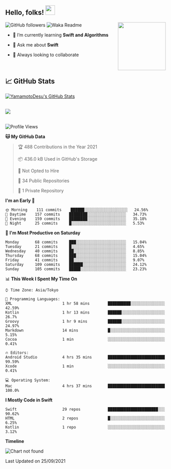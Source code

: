 ## Hello, folks! <img src="https://raw.githubusercontent.com/MartinHeinz/MartinHeinz/master/wave.gif" width="30px"> 
<p>
<img align="right" src="https://media.giphy.com/media/26ufdb3cYKwbRtYVW/giphy.gif" style="max-width:100%;" height="150px">
 
![GitHub followers](https://img.shields.io/github/followers/YamamotoDesu?label=Follow&style=social)
![Waka Readme](https://github.com/YamamotoDesu/YamamotoDesu/workflows/Waka%20Readme/badge.svg)
 
- 🌱 I’m currently learning **Swift and Algorithms**  
 
- 💬 Ask me about **Swift**  
 
- 👯 Always looking to collaborate
</p>
<br>

## &#x1f4c8; GitHub Stats
<a href="https://github.com/YamamotoDesu/YamamotoDesu">
  <img align="center" src="https://github-readme-stats.vercel.app/api?username=YamamotoDesu&show_icons=true&line_height=27&count_private=true&title_color=ffffff&text_color=c9cacc&icon_color=2bbc8a&bg_color=1d1f21&hide=contribs,prs&show_icons=true" alt="YamamotoDesu's GitHub Stats" /><br><br>
</a>

![](https://github-profile-summary-cards.vercel.app/api/cards/profile-details?username=YamamotoDesu&theme=vue)
<br><br>

<!--START_SECTION:waka-->
![Profile Views](http://img.shields.io/badge/Profile%20Views-5-blue)

**🐱 My GitHub Data** 

> 🏆 488 Contributions in the Year 2021
 > 
> 📦 436.0 kB Used in GitHub's Storage 
 > 
> 🚫 Not Opted to Hire
 > 
> 📜 34 Public Repositories 
 > 
> 🔑 1 Private Repository 
 > 
**I'm an Early 🐤** 

```text
🌞 Morning    111 commits    ██████░░░░░░░░░░░░░░░░░░░   24.56% 
🌆 Daytime    157 commits    ████████░░░░░░░░░░░░░░░░░   34.73% 
🌃 Evening    159 commits    ████████░░░░░░░░░░░░░░░░░   35.18% 
🌙 Night      25 commits     █░░░░░░░░░░░░░░░░░░░░░░░░   5.53%

```
📅 **I'm Most Productive on Saturday** 

```text
Monday       68 commits     ███░░░░░░░░░░░░░░░░░░░░░░   15.04% 
Tuesday      21 commits     █░░░░░░░░░░░░░░░░░░░░░░░░   4.65% 
Wednesday    40 commits     ██░░░░░░░░░░░░░░░░░░░░░░░   8.85% 
Thursday     68 commits     ███░░░░░░░░░░░░░░░░░░░░░░   15.04% 
Friday       41 commits     ██░░░░░░░░░░░░░░░░░░░░░░░   9.07% 
Saturday     109 commits    ██████░░░░░░░░░░░░░░░░░░░   24.12% 
Sunday       105 commits    █████░░░░░░░░░░░░░░░░░░░░   23.23%

```


📊 **This Week I Spent My Time On** 

```text
⌚︎ Time Zone: Asia/Tokyo

💬 Programming Languages: 
XML                      1 hr 58 mins        ██████████░░░░░░░░░░░░░░░   42.59% 
Kotlin                   1 hr 13 mins        ██████░░░░░░░░░░░░░░░░░░░   26.7% 
Groovy                   1 hr 9 mins         ██████░░░░░░░░░░░░░░░░░░░   24.97% 
Markdown                 14 mins             █░░░░░░░░░░░░░░░░░░░░░░░░   5.15% 
Cocoa                    1 min               ░░░░░░░░░░░░░░░░░░░░░░░░░   0.41%

🔥 Editors: 
Android Studio           4 hrs 35 mins       █████████████████████████   99.59% 
Xcode                    1 min               ░░░░░░░░░░░░░░░░░░░░░░░░░   0.41%

💻 Operating System: 
Mac                      4 hrs 37 mins       █████████████████████████   100.0%

```

**I Mostly Code in Swift** 

```text
Swift                    29 repos            ██████████████████████░░░   90.62% 
HTML                     2 repos             █░░░░░░░░░░░░░░░░░░░░░░░░   6.25% 
Kotlin                   1 repo              ░░░░░░░░░░░░░░░░░░░░░░░░░   3.12%

```


**Timeline**

![Chart not found](https://raw.githubusercontent.com/YamamotoDesu/YamamotoDesu/main/charts/bar_graph.png) 


 Last Updated on 25/09/2021
<!--END_SECTION:waka-->

